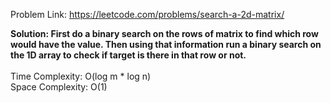 Problem Link: https://leetcode.com/problems/search-a-2d-matrix/

<b>Solution: First do a binary search on the rows of matrix to find which row would have the value. Then using that information run a binary search on the 1D array to check if target is there in that row or not. 
</b>
<br><br>
Time Complexity: O(log m * log n)<br>
Space Complexity: O(1)
